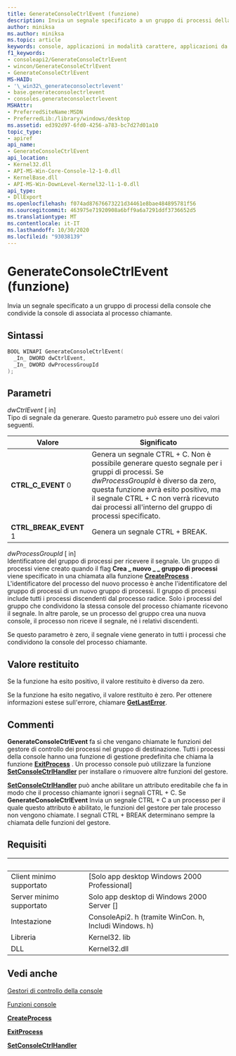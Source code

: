 ```yaml
---
title: GenerateConsoleCtrlEvent (funzione)
description: Invia un segnale specificato a un gruppo di processi della console che condivide la console di associata al processo chiamante.
author: miniksa
ms.author: miniksa
ms.topic: article
keywords: console, applicazioni in modalità carattere, applicazioni da riga di comando, applicazioni di terminale, api della console
f1_keywords:
- consoleapi2/GenerateConsoleCtrlEvent
- wincon/GenerateConsoleCtrlEvent
- GenerateConsoleCtrlEvent
MS-HAID:
- '\_win32\_generateconsolectrlevent'
- base.generateconsolectrlevent
- consoles.generateconsolectrlevent
MSHAttr:
- PreferredSiteName:MSDN
- PreferredLib:/library/windows/desktop
ms.assetid: ed392d97-6fd0-4256-a783-bc7d27d01a10
topic_type:
- apiref
api_name:
- GenerateConsoleCtrlEvent
api_location:
- Kernel32.dll
- API-MS-Win-Core-Console-l2-1-0.dll
- KernelBase.dll
- API-MS-Win-DownLevel-Kernel32-l1-1-0.dll
api_type:
- DllExport
ms.openlocfilehash: f074ad87676673221d34461e8bae484895781f56
ms.sourcegitcommit: 463975e71920908a6bff9a6a7291ddf3736652d5
ms.translationtype: MT
ms.contentlocale: it-IT
ms.lasthandoff: 10/30/2020
ms.locfileid: "93038139"
---
```

# <a name="generateconsolectrlevent-function"></a>GenerateConsoleCtrlEvent (funzione)

Invia un segnale specificato a un gruppo di processi della console che condivide la console di associata al processo chiamante.

## <a name="syntax"></a>Sintassi

```C
BOOL WINAPI GenerateConsoleCtrlEvent(
  _In_ DWORD dwCtrlEvent,
  _In_ DWORD dwProcessGroupId
);
```

## <a name="parameters"></a>Parametri

*dwCtrlEvent* \[ in\]  
Tipo di segnale da generare. Questo parametro può essere uno dei valori seguenti.

| Valore | Significato |
|-|-|
| **CTRL_C_EVENT** 0 | Genera un segnale CTRL + C. Non è possibile generare questo segnale per i gruppi di processi. Se *dwProcessGroupId* è diverso da zero, questa funzione avrà esito positivo, ma il segnale CTRL + C non verrà ricevuto dai processi all'interno del gruppo di processi specificato. |
| **CTRL_BREAK_EVENT** 1 | Genera un segnale CTRL + BREAK. |

*dwProcessGroupId* \[ in\]  
Identificatore del gruppo di processi per ricevere il segnale. Un gruppo di processi viene creato quando il flag **Crea \_ nuovo \_ \_ gruppo di processi** viene specificato in una chiamata alla funzione [**CreateProcess**](https://msdn.microsoft.com/library/windows/desktop/ms682425) . L'identificatore del processo del nuovo processo è anche l'identificatore del gruppo di processi di un nuovo gruppo di processi. Il gruppo di processi include tutti i processi discendenti dal processo radice. Solo i processi del gruppo che condividono la stessa console del processo chiamante ricevono il segnale. In altre parole, se un processo del gruppo crea una nuova console, il processo non riceve il segnale, né i relativi discendenti.

Se questo parametro è zero, il segnale viene generato in tutti i processi che condividono la console del processo chiamante.

## <a name="return-value"></a>Valore restituito

Se la funzione ha esito positivo, il valore restituito è diverso da zero.

Se la funzione ha esito negativo, il valore restituito è zero. Per ottenere informazioni estese sull'errore, chiamare [**GetLastError**](https://msdn.microsoft.com/library/windows/desktop/ms679360).

## <a name="remarks"></a>Commenti

**GenerateConsoleCtrlEvent** fa sì che vengano chiamate le funzioni del gestore di controllo dei processi nel gruppo di destinazione. Tutti i processi della console hanno una funzione di gestione predefinita che chiama la funzione [**ExitProcess**](https://msdn.microsoft.com/library/windows/desktop/ms682658) . Un processo console può utilizzare la funzione [**SetConsoleCtrlHandler**](setconsolectrlhandler.md) per installare o rimuovere altre funzioni del gestore.

[**SetConsoleCtrlHandler**](setconsolectrlhandler.md) può anche abilitare un attributo ereditabile che fa in modo che il processo chiamante ignori i segnali CTRL + C. Se **GenerateConsoleCtrlEvent** Invia un segnale CTRL + C a un processo per il quale questo attributo è abilitato, le funzioni del gestore per tale processo non vengono chiamate. I segnali CTRL + BREAK determinano sempre la chiamata delle funzioni del gestore.

## <a name="requirements"></a>Requisiti

| &nbsp; | &nbsp; |
|-|-|
| Client minimo supportato | \[Solo app desktop Windows 2000 Professional\] |
| Server minimo supportato | Solo app desktop di Windows 2000 Server \[\] |
| Intestazione | ConsoleApi2. h (tramite WinCon. h, Includi Windows. h) |
| Libreria | Kernel32. lib |
| DLL | Kernel32.dll |

## <a name="see-also"></a>Vedi anche

[Gestori di controllo della console](console-control-handlers.md)

[Funzioni console](console-functions.md)

[**CreateProcess**](https://msdn.microsoft.com/library/windows/desktop/ms682425)

[**ExitProcess**](https://msdn.microsoft.com/library/windows/desktop/ms682658)

[**SetConsoleCtrlHandler**](setconsolectrlhandler.md)
